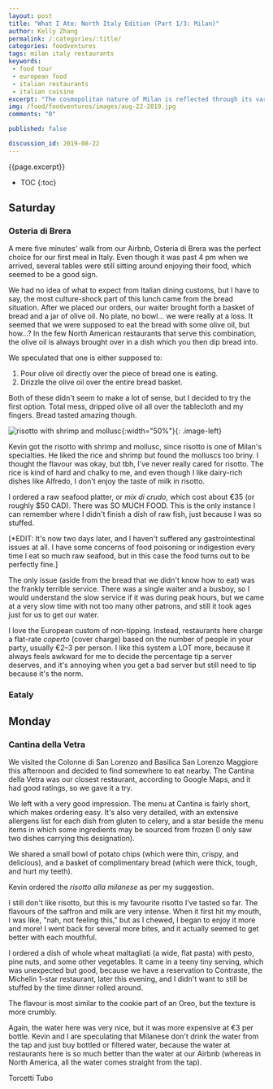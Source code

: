 ```yaml
---
layout: post
title: "What I Ate: North Italy Edition (Part 1/3: Milan)"
author: Kelly Zhang
permalink: /:categories/:title/
categories: foodventures
tags: milan italy restaurants
keywords:
 - food tour
 - european food
 - italian restaurants
 - italian cuisine
excerpt: "The cosmopolitan nature of Milan is reflected through its varied cuisine. We ate everything from modern Italian dishes at a Michelin-starred restaurant to Brazilian-Japanese fusion sushi."
img: /food/foodventures/images/aug-22-2019.jpg
comments: "0"

published: false

discussion_id: 2019-08-22
---
```


{{page.excerpt}}

* TOC
{:toc}

## Saturday

### Osteria di Brera

A mere five minutes' walk from our Airbnb, Osteria di Brera was the perfect choice for our first meal in Italy. Even though it was past 4 pm when we arrived, several tables were still sitting around enjoying their food, which seemed to be a good sign.

We had no idea of what to expect from Italian dining customs, but I have to say, the most culture-shock part of this lunch came from the bread situation. After we placed our orders, our waiter brought forth a basket of bread and a jar of olive oil. No plate, no bowl... we were really at a loss. It seemed that we were supposed to eat the bread with some olive oil, but how...? In the few North American restaurants that serve this combination, the olive oil is always brought over in a dish which you then dip bread into.

We speculated that one is either supposed to:

1. Pour olive oil directly over the piece of bread one is eating.
1. Drizzle the olive oil over the entire bread basket.

Both of these didn't seem to make a lot of sense, but I decided to try the first option. Total mess, dripped olive oil all over the tablecloth and my fingers. Bread tasted amazing though.

![risotto with shrimp and mollusc](/food/foodventures/images/osteria-di-brera-risotto-shrimp-mollusc.jpg){:width="50%"}{: .image-left}

Kevin got the risotto with shrimp and mollusc, since risotto is one of Milan's specialties. He liked the rice and shrimp but found the molluscs too briny. I thought the flavour was okay, but tbh, I've never really cared for risotto. The rice is kind of hard and chalky to me, and even though I like dairy-rich dishes like Alfredo, I don't enjoy the taste of milk in risotto.

I ordered a raw seafood platter, or *mix di crudo,* which cost about €35 (or roughly $50 CAD). There was SO MUCH FOOD. This is the only instance I can remember where I didn't finish a dish of raw fish, just because I was so stuffed.

[\*EDIT: It's now two days later, and I haven't suffered any gastrointestinal issues at all. I have some concerns of food poisoning or indigestion every time I eat so much raw seafood, but in this case the food turns out to be perfectly fine.]

The only issue (aside from the bread that we didn't know how to eat) was the frankly terrible service. There was a single waiter and a busboy, so I would understand the slow service if it was during peak hours, but we came at a very slow time with not too many other patrons, and still it took ages just for us to get our water.

I love the European custom of non-tipping. Instead, restaurants here charge a flat-rate *coperto* (cover charge) based on the number of people in your party, usually €2–3 per person. I like this system a LOT more, because it always feels awkward for me to decide the percentage tip a server deserves, and it's annoying when you get a bad server but still need to tip because it's the norm.

### Eataly

## Monday

### Cantina della Vetra

We visited the Colonne di San Lorenzo and Basilica San Lorenzo Maggiore this afternoon and decided to find somewhere to eat nearby. The Cantina della Vetra was our closest restaurant, according to Google Maps, and it had good ratings, so we gave it a try.

We left with a very good impression. The menu at Cantina is fairly short, which makes ordering easy. It's also very detailed, with an extensive allergens list for each dish from gluten to celery, and a star beside the menu items in which some ingredients may be sourced from frozen (I only saw two dishes carrying this designation).

We shared a small bowl of potato chips (which were thin, crispy, and delicious), and a basket of complimentary bread (which were thick, tough, and hurt my teeth).

Kevin ordered the *risotto alla milanese* as per my suggestion.

I still don't like risotto, but this is my favourite risotto I've tasted so far. The flavours of the saffron and milk are very intense. When it first hit my mouth, I was like, "nah, not feeling this," but as I chewed, I began to enjoy it more and more! I went back for several more bites, and it actually seemed to get better with each mouthful.

I ordered a dish of whole wheat maltagliati (a wide, flat pasta) with pesto, pine nuts, and some other vegetables. It came in a teeny tiny serving, which was unexpected but good, because we have a reservation to Contraste, the Michelin 1-star restaurant, later this evening, and I didn't want to still be stuffed by the time dinner rolled around.

The flavour is most similar to the cookie part of an Oreo, but the texture is more crumbly.

Again, the water here was very nice, but it was more expensive at €3 per bottle. Kevin and I are speculating that Milanese don't drink the water from the tap and just buy bottled or filtered water, because the water at restaurants here is so much better than the water at our Airbnb (whereas in North America, all the water comes straight from the tap).

Torcetti Tubo
